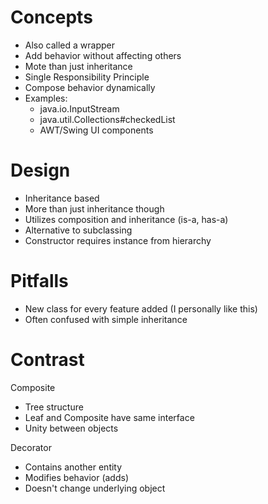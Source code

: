 
# Concepts

* Also called a wrapper
* Add behavior without affecting others
* Mote than just inheritance
* Single Responsibility Principle
* Compose behavior dynamically
* Examples:
    * java.io.InputStream
    * java.util.Collections#checkedList
    * AWT/Swing UI components


# Design

* Inheritance based
* More than just inheritance though
* Utilizes composition and inheritance (is-a, has-a)
* Alternative to subclassing
* Constructor requires instance from hierarchy


# Pitfalls

* New class for every feature added (I personally like this)
* Often confused with simple inheritance


# Contrast

Composite
* Tree structure
* Leaf and Composite have same interface
* Unity between objects

Decorator
* Contains another entity
* Modifies behavior (adds)
* Doesn't change underlying object